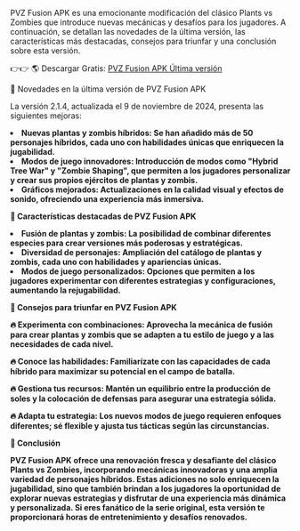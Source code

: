 PVZ Fusion APK es una emocionante modificación del clásico Plants vs Zombies que introduce nuevas mecánicas y desafíos para los jugadores. A continuación, se detallan las novedades de la última versión, las características más destacadas, consejos para triunfar y una conclusión sobre esta versión.

👉👉 🌎 Descargar Gratis: [PVZ Fusion APK Última versión](https://coimobile.io/es/pvz-fusion/)


🌟 Novedades en la última versión de PVZ Fusion APK



La versión 2.1.4, actualizada el 9 de noviembre de 2024, presenta las siguientes mejoras:

<li><strong> Nuevas plantas y zombis híbridos: Se han añadido más de 50 personajes híbridos, cada uno con habilidades únicas que enriquecen la jugabilidad. 


<li><strong> Modos de juego innovadores: Introducción de modos como "Hybrid Tree War" y "Zombie Shaping", que permiten a los jugadores personalizar y crear sus propios ejércitos de plantas y zombis. 


<li><strong> Gráficos mejorados: Actualizaciones en la calidad visual y efectos de sonido, ofreciendo una experiencia más inmersiva.



🌟 Características destacadas de PVZ Fusion APK




<li><strong> Fusión de plantas y zombis: La posibilidad de combinar diferentes especies para crear versiones más poderosas y estratégicas. 


<li><strong> Diversidad de personajes: Ampliación del catálogo de plantas y zombis, cada uno con habilidades y apariencias únicas. 


<li><strong> Modos de juego personalizados: Opciones que permiten a los jugadores experimentar con diferentes estrategias y configuraciones, aumentando la rejugabilidad. 



🌟 Consejos para triunfar en PVZ Fusion APK


🔥 Experimenta con combinaciones: Aprovecha la mecánica de fusión para crear plantas y zombis que se adapten a tu estilo de juego y a las necesidades de cada nivel.

🔥 Conoce las habilidades: Familiarízate con las capacidades de cada híbrido para maximizar su potencial en el campo de batalla.

🔥 Gestiona tus recursos: Mantén un equilibrio entre la producción de soles y la colocación de defensas para asegurar una estrategia sólida.

🔥 Adapta tu estrategia: Los nuevos modos de juego requieren enfoques diferentes; sé flexible y ajusta tus tácticas según las circunstancias.


🌟 Conclusión


PVZ Fusion APK ofrece una renovación fresca y desafiante del clásico Plants vs Zombies, incorporando mecánicas innovadoras y una amplia variedad de personajes híbridos. Estas adiciones no solo enriquecen la jugabilidad, sino que también brindan a los jugadores la oportunidad de explorar nuevas estrategias y disfrutar de una experiencia más dinámica y personalizada. Si eres fanático de la serie original, esta versión te proporcionará horas de entretenimiento y desafíos renovados.
